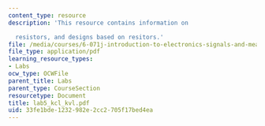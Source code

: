 ```yaml
---
content_type: resource
description: 'This resource contains information on

  resistors, and designs based on resitors.'
file: /media/courses/6-071j-introduction-to-electronics-signals-and-measurement-spring-2006/33fe1bde1232982e2cc2705f17bed4ea_lab5_kcl_kvl.pdf
file_type: application/pdf
learning_resource_types:
- Labs
ocw_type: OCWFile
parent_title: Labs
parent_type: CourseSection
resourcetype: Document
title: lab5_kcl_kvl.pdf
uid: 33fe1bde-1232-982e-2cc2-705f17bed4ea
---
```

